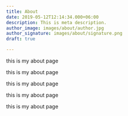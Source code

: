 ```yaml
---
title: About
date: 2019-05-12T12:14:34.000+06:00
description: This is meta description.
author_image: images/about/author.jpg
author_signature: images/about/signature.png
draft: true

---
```

this is my about page

this is my about page

this is my about page

this is my about page

this is my about page